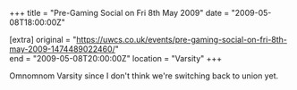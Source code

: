 +++
title = "Pre-Gaming Social on Fri 8th May 2009"
date = "2009-05-08T18:00:00Z"

[extra]
original = "https://uwcs.co.uk/events/pre-gaming-social-on-fri-8th-may-2009-1474489022460/"    
end = "2009-05-08T20:00:00Z"
location = "Varsity"
+++

Omnomnom Varsity since I don't think we're switching back to union yet.

